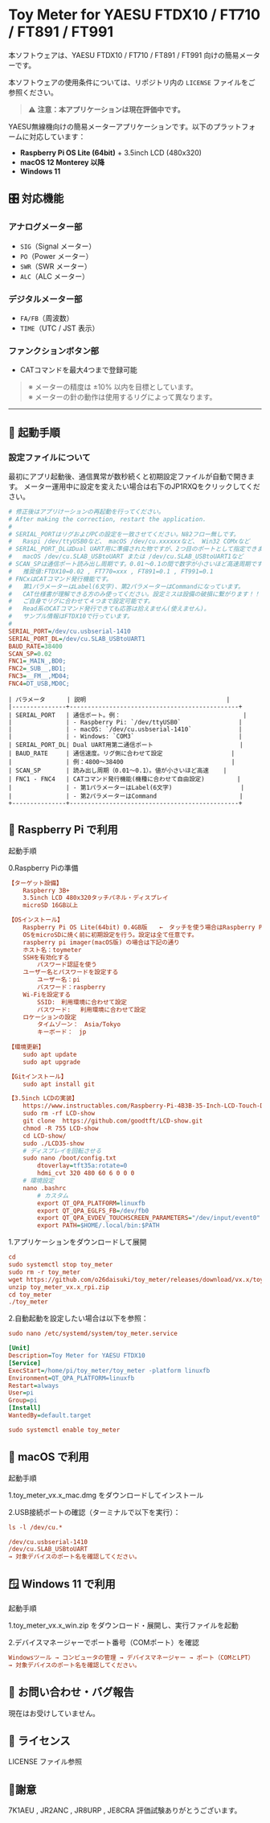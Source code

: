 # Toy Meter for YAESU FTDX10 / FT710 / FT891 / FT991

本ソフトウェアは、YAESU FTDX10 / FT710 / FT891 / FT991 向けの簡易メーターです。

本ソフトウェアの使用条件については、リポジトリ内の `LICENSE` ファイルをご参照ください。

> ⚠️ **注意：本アプリケーションは現在評価中です。**

YAESU無線機向けの簡易メーターアプリケーションです。以下のプラットフォームに対応しています：

- **Raspberry Pi OS Lite (64bit)** + 3.5inch LCD (480x320)
- **macOS 12 Monterey 以降**
- **Windows 11**

## 🎛️ 対応機能

### アナログメーター部
- `SIG`（Signal メーター）
- `PO`（Power メーター）
- `SWR`（SWR メーター）
- `ALC`（ALC メーター）

### デジタルメーター部
- `FA/FB`（周波数）
- `TIME`（UTC / JST 表示）

### ファンクションボタン部
- CATコマンドを最大4つまで登録可能

> ※ メーターの精度は ±10% 以内を目標としています。  
> ※ メーターの針の動作は使用するリグによって異なります。

---

## 🚀 起動手順

### 設定ファイルについて

最初にアプリ起動後、通信異常が数秒続くと初期設定ファイルが自動で開きます。
メーター運用中に設定を変えたい場合は右下のJP1RXQをクリックしてください。

```ini
# 修正後はアプリけーションの再起動を行ってください。
# After making the correction, restart the application.
#
# SERIAL_PORTはリグおよびPCの設定を一致させてください。N82フロー無しです。
#	Raspi /dev/ttyUSB0など、 macOS /dev/cu.xxxxxxなど、 Win32 COMxなど
# SERIAL_PORT_DLはDual UART用に準備された物ですが、2つ目のポートとして指定できます。
#	macOS /dev/cu.SLAB_USBtoUART または /dev/cu.SLAB_USBtoUART1など
# SCAN_SPは通信ポート読み出し周期です。0.01〜0.1の間で数字が小さいほど高速周期です。
# 	推奨値:FTDX10=0.02 , FT770=xxx , FT891=0.1 , FT991=0.1
# FNCxはCATコマンド発行機能です。
#	第1パラメーターはLabel(6文字)、第2パラメーターはCommandになっています。
#	CAT仕様書が理解できる方のみ使ってください。設定ミスは設備の破損に繋がります！！
#	ご自身でリグに合わせて４つまで設定可能です。
#	Read系のCATコマンド発行できても応答は拾えません(使えません)。
#	サンプル情報はFTDX10で行っています。
#
SERIAL_PORT=/dev/cu.usbserial-1410
SERIAL_PORT_DL=/dev/cu.SLAB_USBtoUART1
BAUD_RATE=38400
SCAN_SP=0.02
FNC1=_MAIN_,BD0;
FNC2=_SUB__,BD1;
FNC3=__FM__,MD04;
FNC4=DT_USB,MD0C;
```
```makedown
| パラメータ      | 説明                             	        |
|---------------+-----------------------------------------------+
| SERIAL_PORT	| 通信ポート。例：                              	|
|              	| - Raspberry Pi: `/dev/ttyUSB0`               	|
|              	| - macOS: `/dev/cu.usbserial-1410`         	|
|              	| - Windows: `COM3`                         	|
| SERIAL_PORT_DL| Dual UART用第二通信ポート                        |
| BAUD_RATE    	| 通信速度。リグ側に合わせて設定            		|
|              	| 例：4800〜38400                           	|
| SCAN_SP      	| 読み出し周期（0.01〜0.1）。値が小さいほど高速 	|
| FNC1 - FNC4   | CATコマンド発行機能(機種に合わせて自由設定)         |
|               | - 第1パラメーターはLabel(6文字)                   |
|               | - 第2パラメーターはCommand                       |
+---------------+-----------------------------------------------+
```

## 🍓 Raspberry Pi で利用
起動手順

0.Raspberry Piの準備
```ini
【ターゲット設備】
	Raspberry 3B+
	3.5inch LCD 480x320タッチパネル・ディスプレイ
	microSD 16GB以上

【OSインストール】
	Raspberry Pi OS Lite(64bit) 0.4GB版　　←　タッチを使う場合はRaspberry Pi OS(64bit) Desktop (Recommended)
	OSをmicroSDに焼く前に初期設定を行う。設定は全て任意です。
	raspberry pi imager(macOS版) の場合は下記の通り
	ホスト名：toymeter 
	SSHを有効化する
		パスワード認証を使う
	ユーザー名とパスワードを設定する
		ユーザー名：pi
		パスワード：raspberry
	Wi-Fiを設定する
		SSID:　利用環境に合わせて設定
		パスワード: 　利用環境に合わせて設定
	ロケーションの設定
		タイムゾーン：　Asia/Tokyo
		キーボード：　jp
	
【環境更新】
	sudo apt update
	sudo apt upgrade

【Gitインストール】
	sudo apt install git

【3.5inch LCDの実装】
	https://www.instructables.com/Raspberry-Pi-4B3B-35-Inch-LCD-Touch-DisplayScreen-/
	sudo rm -rf LCD-show
	git clone  https://github.com/goodtft/LCD-show.git  
	chmod -R 755 LCD-show 
	cd LCD-show/
	sudo ./LCD35-show
	# ディスプレイを回転させる
	sudo nano /boot/config.txt
		dtoverlay=tft35a:rotate=0
		hdmi_cvt 320 480 60 6 0 0 0
	# 環境設定
	nano .bashrc
		# カスタム
		export QT_QPA_PLATFORM=linuxfb
		export QT_QPA_EGLFS_FB=/dev/fb0
		export QT_QPA_EVDEV_TOUCHSCREEN_PARAMETERS="/dev/input/event0"
		export PATH=$HOME/.local/bin:$PATH

```
1.アプリケーションをダウンロードして展開
```ini
cd
sudo systemctl stop toy_meter
sudo rm -r toy_meter
wget https://github.com/o26daisuki/toy_meter/releases/download/vx.x/toy_meter_vx.x_rpi.zip
unzip toy_meter_vx.x_rpi.zip
cd toy_meter
./toy_meter
```
2.自動起動を設定したい場合は以下を参照：
```ini
sudo nano /etc/systemd/system/toy_meter.service

[Unit]
Description=Toy Meter for YAESU FTDX10
[Service]
ExecStart=/home/pi/toy_meter/toy_meter -platform linuxfb
Environment=QT_QPA_PLATFORM=linuxfb
Restart=always
User=pi
Group=pi
[Install]
WantedBy=default.target

sudo systemctl enable toy_meter

```

## 🍎 macOS で利用
起動手順

1.toy_meter_vx.x_mac.dmg をダウンロードしてインストール

2.USB接続ポートの確認（ターミナルで以下を実行）：
```ini
ls -l /dev/cu.*

/dev/cu.usbserial-1410
/dev/cu.SLAB_USBtoUART
→ 対象デバイスのポート名を確認してください。
```

## 🪟 Windows 11 で利用
起動手順

1.toy_meter_vx.x_win.zip をダウンロード・展開し、実行ファイルを起動

2.デバイスマネージャーでポート番号（COMポート）を確認
```ini
Windowsツール → コンピュータの管理 → デバイスマネージャー → ポート（COMとLPT）
→ 対象デバイスのポート名を確認してください。
```

## 📩 お問い合わせ・バグ報告
現在はお受けしていません。

## 📝 ライセンス
LICENSE ファイル参照

## 🎁謝意
7K1AEU , JR2ANC , JR8URP , JE8CRA 評価試験ありがとうございます。
